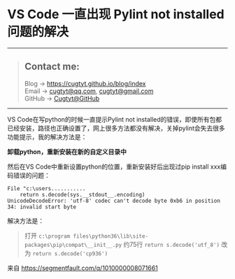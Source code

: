 # VS Code 一直出现 Pylint not installed 问题的解决

---
> ## Contact me:
> Blog -> <https://cugtyt.github.io/blog/index>  
> Email -> <cugtyt@qq.com>, <cugtyt@gmail.com>  
> GitHub -> [Cugtyt@GitHub](https://github.com/Cugtyt)

---


VS Code在写python的时候一直提示Pylint not installed的错误，即使所有包都已经安装，路径也正确设置了，网上很多方法都没有解决，关掉pylint会失去很多功能提示，我的解决方法是：  

**卸载python，重新安装在新的自定义目录中**

然后在VS Code中重新设置python的位置，重新安装好后出现过pip install xxx编码错误的问题：

```
File "c:\users...........
    return s.decode(sys.__stdout__.encoding)
UnicodeDecodeError: 'utf-8' codec can't decode byte 0xb6 in position 34: invalid start byte
```

解决方法是：


> 打开 `c:\program files\python36\lib\site-packages\pip\compat\__init__.py` 约75行
`return s.decode('utf_8')` 改为 `return s.decode('cp936')`

来自 https://segmentfault.com/q/1010000008071661
